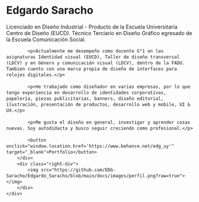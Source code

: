 # Edgardo Saracho

<div class="container_about">
        <!-- Div izquierdo con texto y botón -->
        <div class="left-div">
            <p><span class="highlight">Licenciado en Diseño Industrial - Producto</span> de la Escuela Universitaria Centro de Diseño (EUCD). <span class="highlight">Técnico Terciario en Diseño Gráfico</span> egresado de la Escuela Comunicación Social.</p>

            <p>Actualmente me desempeño como docente G°1 en las asignaturas Identidad visual (EUCD), Taller de diseño transversal (LDCV) y en Género y comunicación visual (LDCV), dentro de la FADU. También cuento con una marca propia de diseño de interfaces para relojes digitales.</p>

            <p>He trabajado como diseñador en varias empresas, por lo que tengo experiencia en desarrollo de identidades corporativas, papelería, piezas publicitarias, banners, diseño editorial, ilustración, presentación de productos, desarrollo web y mobile, UI & UX.</p>

            <p>Me gusta el diseño en general, investigar y aprender cosas nuevas. Soy autodidacta y busco seguir creciendo como profesional.</p>

            <button onclick="window.location.href='https://www.behance.net/edg_uy'" target="_blank">Portfolio</button>
        </div>
        <div class="right-div">
            <img src="https://github.com/EDG-Saracho/Edgardo_Saracho/blob/main/docs/images/perfil.png?raw=true"></img>
        </div>
    </div>

   

    



